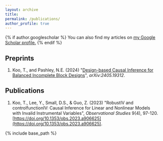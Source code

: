 ```yaml
---
layout: archive
title: 
permalink: /publications/
author_profile: true
---
```


{% if author.googlescholar %}
  You can also find my articles on <u><a href="{{author.googlescholar}}">my Google Scholar profile</a>.</u>
{% endif %}

## Preprints
1. Koo, T., and Pashley, N.E. (2024) "[Design-based Causal Inference for Balanced Incomplete Block Designs](https://arxiv.org/abs/2405.19312)", *arXiv:2405.19312*.

## Publications
1. Koo, T., Lee, Y., Small, D.S., & Guo, Z. (2023) "RobustIV and controlfunctionIV: Causal Inference for Linear and Nonlinear Models with Invalid Instrumental Variables", *Observational Studies* 9(4), 97-120. [https://doi.org/10.1353/obs.2023.a906625](https://doi.org/10.1353/obs.2023.a906625).

{% include base_path %}
